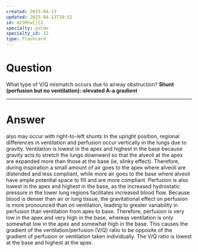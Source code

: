 ```yaml
---
created: 2025-04-13
updated: 2025-04-13T10:52
id: m25M+w{][2
specialty: pulmo
specialty_id: 22
type: flashcard
---
```


# Question
What type of V/Q mismatch occurs due to airway obstruction?    **Shunt (perfusion but no ventilation)::elevated A-a gradient**

---

# Answer
also may occur with right-to-left shunts    In the upright position, regional differences in ventilation and perfusion occur vertically in the lungs due to gravity.  Ventilation is lowest in the apex and highest in the base because gravity acts to stretch the lungs downward so that the alveoli at the apex are expanded more than those at the base (ie, slinky effect).  Therefore, during inspiration a small amount of air goes to the apex where alveoli are distended and less compliant, while more air goes to the base where alveoli have ample potential space to fill and are more compliant.  Perfusion is also lowest in the apex and highest in the base, as the increased hydrostatic pressure in the lower lung regions facilitates increased blood flow.  Because blood is denser than air or lung tissue, the gravitational effect on perfusion is more pronounced than on ventilation, leading to greater variability in perfusion than ventilation from apex to base.  Therefore, perfusion is very low in the apex and very high in the base, whereas ventilation is only somewhat low in the apex and somewhat high in the base.  This causes the gradient of the ventilation/perfusion (V/Q) ratio to be opposite of the gradient of perfusion or ventilation taken individually.  The V/Q ratio is lowest at the base and highest at the apex.